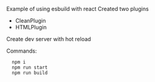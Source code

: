 Example of using esbuild with react
Created two plugins
- CleanPlugin
- HTMLPlugin

Create dev server with hot reload

Commands:
```
  npm i
  npm run start
  npm run build
```